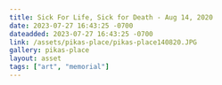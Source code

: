 ```yaml
---
title: Sick For Life, Sick for Death - Aug 14, 2020
date: 2023-07-27 16:43:25 -0700
dateadded: 2023-07-27 16:43:25 -0700
link: /assets/pikas-place/pikas-place140820.JPG
gallery: pikas-place
layout: asset
tags: ["art", "memorial"]
--- 
```

